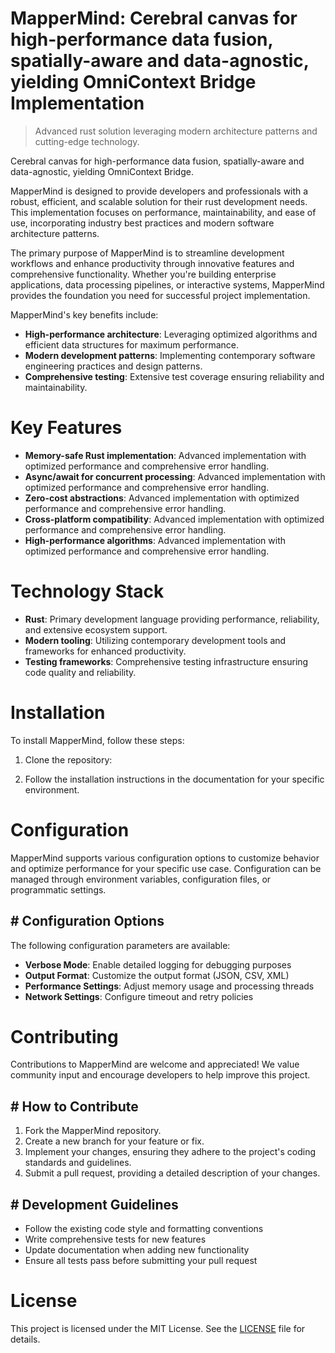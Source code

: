 <!-- fallback_MapperMind_20250805061059_49486 -->

# MapperMind: Cerebral canvas for high-performance data fusion, spatially-aware and data-agnostic, yielding OmniContext Bridge Implementation
> Advanced rust solution leveraging modern architecture patterns and cutting-edge technology.

Cerebral canvas for high-performance data fusion, spatially-aware and data-agnostic, yielding OmniContext Bridge.

MapperMind is designed to provide developers and professionals with a robust, efficient, and scalable solution for their rust development needs. This implementation focuses on performance, maintainability, and ease of use, incorporating industry best practices and modern software architecture patterns.

The primary purpose of MapperMind is to streamline development workflows and enhance productivity through innovative features and comprehensive functionality. Whether you're building enterprise applications, data processing pipelines, or interactive systems, MapperMind provides the foundation you need for successful project implementation.

MapperMind's key benefits include:

* **High-performance architecture**: Leveraging optimized algorithms and efficient data structures for maximum performance.
* **Modern development patterns**: Implementing contemporary software engineering practices and design patterns.
* **Comprehensive testing**: Extensive test coverage ensuring reliability and maintainability.

# Key Features

* **Memory-safe Rust implementation**: Advanced implementation with optimized performance and comprehensive error handling.
* **Async/await for concurrent processing**: Advanced implementation with optimized performance and comprehensive error handling.
* **Zero-cost abstractions**: Advanced implementation with optimized performance and comprehensive error handling.
* **Cross-platform compatibility**: Advanced implementation with optimized performance and comprehensive error handling.
* **High-performance algorithms**: Advanced implementation with optimized performance and comprehensive error handling.

# Technology Stack

* **Rust**: Primary development language providing performance, reliability, and extensive ecosystem support.
* **Modern tooling**: Utilizing contemporary development tools and frameworks for enhanced productivity.
* **Testing frameworks**: Comprehensive testing infrastructure ensuring code quality and reliability.

# Installation

To install MapperMind, follow these steps:

1. Clone the repository:


2. Follow the installation instructions in the documentation for your specific environment.

# Configuration

MapperMind supports various configuration options to customize behavior and optimize performance for your specific use case. Configuration can be managed through environment variables, configuration files, or programmatic settings.

## # Configuration Options

The following configuration parameters are available:

* **Verbose Mode**: Enable detailed logging for debugging purposes
* **Output Format**: Customize the output format (JSON, CSV, XML)
* **Performance Settings**: Adjust memory usage and processing threads
* **Network Settings**: Configure timeout and retry policies

# Contributing

Contributions to MapperMind are welcome and appreciated! We value community input and encourage developers to help improve this project.

## # How to Contribute

1. Fork the MapperMind repository.
2. Create a new branch for your feature or fix.
3. Implement your changes, ensuring they adhere to the project's coding standards and guidelines.
4. Submit a pull request, providing a detailed description of your changes.

## # Development Guidelines

* Follow the existing code style and formatting conventions
* Write comprehensive tests for new features
* Update documentation when adding new functionality
* Ensure all tests pass before submitting your pull request

# License

This project is licensed under the MIT License. See the [LICENSE](https://github.com/coralnws/MapperMind/blob/main/LICENSE) file for details.
